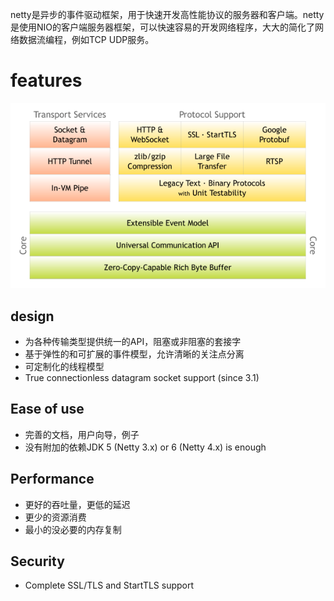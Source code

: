 netty是异步的事件驱动框架，用于快速开发高性能协议的服务器和客户端。netty是使用NIO的客户端服务器框架，可以快速容易的开发网络程序，大大的简化了网络数据流编程，例如TCP UDP服务。
# features
![components](./images/components.png)
## design
- 为各种传输类型提供统一的API，阻塞或非阻塞的套接字
- 基于弹性的和可扩展的事件模型，允许清晰的关注点分离
- 可定制化的线程模型
- True connectionless datagram socket support (since 3.1)

## Ease of use
- 完善的文档，用户向导，例子
- 没有附加的依赖JDK 5 (Netty 3.x) or 6 (Netty 4.x) is enough

## Performance
- 更好的吞吐量，更低的延迟
- 更少的资源消费
- 最小的没必要的内存复制

## Security
- Complete SSL/TLS and StartTLS support